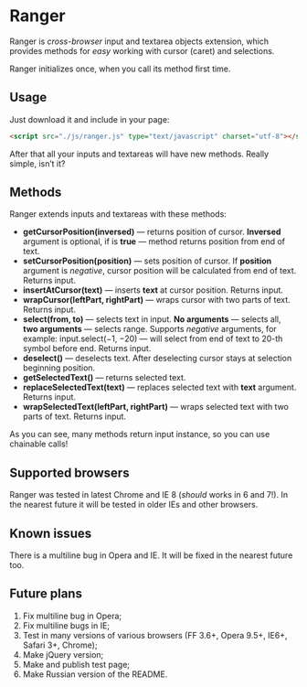 # Ranger

Ranger is _cross-browser_ input and textarea objects extension, which provides methods for _easy_ working with cursor (caret) and selections.

Ranger initializes once, when you call its method first time.

## Usage

Just download it and include in your page:

```html
<script src="./js/ranger.js" type="text/javascript" charset="utf-8"></script>
```

After that all your inputs and textareas will have new methods. Really simple, isn’t it?

## Methods

Ranger extends inputs and textareas with these methods:

- __getCursorPosition(inversed)__ — returns position of cursor. __Inversed__ argument is optional, if is __true__ — method returns position from end of text.
- __setCursorPosition(position)__ — sets position of cursor. If __position__ argument is _negative_, cursor position will be calculated from end of text. Returns input.
- __insertAtCursor(text)__ — inserts __text__ at cursor position. Returns input.
- __wrapCursor(leftPart, rightPart)__ — wraps cursor with two parts of text. Returns input.
- __select(from, to)__ — selects text in input. __No arguments__ — selects all, __two arguments__ — selects range. Supports _negative_ arguments, for example: input.select(−1, −20) — will select from end of text to 20-th symbol before end. Returns input.
- __deselect()__ — deselects text. After deselecting cursor stays at selection beginning position.
- __getSelectedText()__ — returns selected text.
- __replaceSelectedText(text)__ — replaces selected text with __text__ argument. Returns input.
- __wrapSelectedText(leftPart, rightPart)__ — wraps selected text with two parts of text. Returns input.

As you can see, many methods return input instance, so you can use chainable calls!

## Supported browsers

Ranger was tested in latest Chrome and IE 8 (_should_ works in 6 and 7!). In the nearest future it will be tested in older IEs and other browsers.

## Known issues

There is a multiline bug in Opera and IE. It will be fixed in the nearest future too.

## Future plans

1. Fix multiline bug in Opera;
2. Fix multiline bugs in IE;
3. Test in many versions of various browsers (FF 3.6+, Opera 9.5+, IE6+, Safari 3+, Chrome);
4. Make jQuery version;
5. Make and publish test page;
6. Make Russian version of the README.
